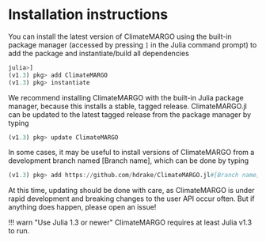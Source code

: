 # Installation instructions

You can install the latest version of ClimateMARGO using the built-in package manager (accessed by pressing `]` in the
Julia command prompt) to add the package and instantiate/build all dependencies

```julia
julia>]
(v1.3) pkg> add ClimateMARGO
(v1.3) pkg> instantiate
```

We recommend installing ClimateMARGO with the built-in Julia package manager, because this installs a stable, tagged
release. ClimateMARGO.jl can be updated to the latest tagged release from the package manager by typing

```julia
(v1.3) pkg> update ClimateMARGO
```

In some cases, it may be useful to install versions of ClimateMARGO from a development branch named [Branch name], which can be done by typing
```julia
(v1.3) pkg> add https://github.com/hdrake/ClimateMARGO.jl#[Branch name]
```

At this time, updating should be done with care, as ClimateMARGO is under rapid development and breaking changes to the user API occur often. But if anything does happen, please open an issue!

!!! warn "Use Julia 1.3 or newer"
    ClimateMARGO requires at least Julia v1.3 to run.
